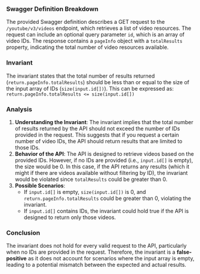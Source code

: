 ### Swagger Definition Breakdown
The provided Swagger definition describes a GET request to the `/youtube/v3/videos` endpoint, which retrieves a list of video resources. The request can include an optional query parameter `id`, which is an array of video IDs. The response contains a `pageInfo` object with a `totalResults` property, indicating the total number of video resources available.

### Invariant
The invariant states that the total number of results returned (`return.pageInfo.totalResults`) should be less than or equal to the size of the input array of IDs (`size(input.id[])`). This can be expressed as:  
`return.pageInfo.totalResults <= size(input.id[])`

### Analysis
1. **Understanding the Invariant**: The invariant implies that the total number of results returned by the API should not exceed the number of IDs provided in the request. This suggests that if you request a certain number of video IDs, the API should return results that are limited to those IDs.
2. **Behavior of the API**: The API is designed to retrieve videos based on the provided IDs. However, if no IDs are provided (i.e., `input.id[]` is empty), the size would be 0. In this case, if the API returns any results (which it might if there are videos available without filtering by ID), the invariant would be violated since `totalResults` could be greater than 0.
3. **Possible Scenarios**: 
   - If `input.id[]` is empty, `size(input.id[])` is 0, and `return.pageInfo.totalResults` could be greater than 0, violating the invariant.
   - If `input.id[]` contains IDs, the invariant could hold true if the API is designed to return only those videos.

### Conclusion
The invariant does not hold for every valid request to the API, particularly when no IDs are provided in the request. Therefore, the invariant is a **false-positive** as it does not account for scenarios where the input array is empty, leading to a potential mismatch between the expected and actual results.

